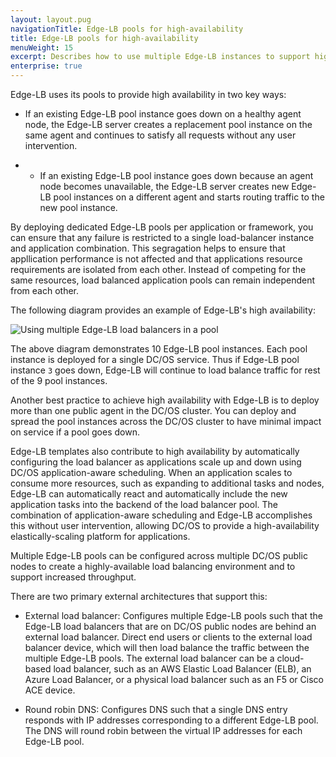 ```yaml
---
layout: layout.pug
navigationTitle: Edge-LB pools for high-availability
title: Edge-LB pools for high-availability
menuWeight: 15
excerpt: Describes how to use multiple Edge-LB instances to support high-availability for services
enterprise: true
---
```

Edge-LB uses its pools to provide high availability in two key ways:

- If an existing Edge-LB pool instance goes down on a healthy agent node, the Edge-LB server creates a replacement pool instance on the same agent and continues to satisfy all requests without any user intervention.

- - If an existing Edge-LB pool instance goes down because an agent node becomes unavailable, the Edge-LB server creates new Edge-LB pool instances on a different agent and starts routing traffic to the new pool instance.

By deploying dedicated Edge-LB pools per application or framework, you can ensure that any failure is restricted to a single load-balancer instance and application combination. This segragation helps to ensure that appllication performance is not affected and that applications resource requirements are isolated from each other. Instead of competing for the same resources, load balanced application pools can remain independent from each other.

The following diagram provides an example of Edge-LB's high availability:

<p>
<img src="/services/edge-lb/img/Edge-LB-3.png" alt="Using multiple Edge-LB load balancers in a pool">
</p>

The above diagram demonstrates 10 Edge-LB pool instances. Each pool instance is deployed for a single DC/OS service. Thus if Edge-LB pool instance `3` goes down, Edge-LB will continue to load balance traffic for rest of the 9 pool instances.

Another best practice to achieve high availability with Edge-LB is to deploy more than one public agent in the DC/OS cluster. You can deploy and spread the pool instances across the DC/OS cluster to have minimal impact on service if a pool goes down.

Edge-LB templates also contribute to high availability by automatically configuring the load balancer as applications scale up and down using DC/OS application-aware scheduling. When an application scales to consume more resources, such as expanding to additional tasks and nodes, Edge-LB can automatically react and automatically include the new application tasks into the backend of the load balancer pool. The combination of application-aware scheduling and Edge-LB accomplishes this without user intervention, allowing DC/OS to provide a high-availability elastically-scaling platform for applications.

Multiple Edge-LB pools can be configured across multiple DC/OS public nodes to create a highly-available load balancing environment and to support increased throughput. 

There are two primary external architectures that support this:
- External load balancer: Configures multiple Edge-LB pools such that the Edge-LB load balancers that are on DC/OS public nodes are behind an external load balancer. Direct end users or clients to the external load balancer device, which will then load balance the traffic between the multiple Edge-LB pools. The external load balancer can be a cloud-based load balancer, such as an AWS Elastic Load Balancer (ELB), an Azure Load Balancer, or a physical load balancer such as an F5 or Cisco ACE device.

- Round robin DNS: Configures DNS such that a single DNS entry responds with IP addresses corresponding to a different Edge-LB pool. The DNS will round robin between the virtual IP addresses for each Edge-LB pool.
